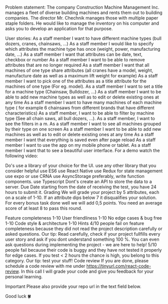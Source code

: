 Problem statement:
The company Construction Machine Management Inc. manages a fleet of diverse building machines and rents them out to building companies. The director Mr. Chechnik manages those with multiple paper staple folders. He would like to manage the inventory on his computer and asks you to develop an application for that purpose.  

User stories:
As a staff member I want to have different machine types (bull dozers, cranes, chainsaws, ...)
As a staff member I would like to specify which attributes the machine type has once (weight, power, manufacturing date, ...)
As a staff member I want that attributes can be date, text, checkbox or number
As a staff member I want to be able to remove attributes that are no longer required
As a staff member I want that all machines of one type share attributes (all cranes have a model, weight, manufacture date as well as a maximum lift weight for example)
As a staff member I want to pick one of the attributes as a title attribute for the machines of one type (For eg. model).
As a staff member I want to set a title for a machine type (Chainsaw, Bulldozer, ...)
As a staff member I want to be able to add new machine types as well as to edit or delete existing ones at any time
As a staff member I want to have many machines of each machine type ( for example 6 chainsaws from different brands that have different characteristics)
As a staff member, I want to be able to filter by machine type (See all chain saws, all bull dozers, ...).
As a staff member, I want to see the filters in a m.
As a staff member I want to see all machines grouped by their type on one screen
As a staff member I want to be able to add new machines as well as to edit or delete existing ones at any time
As a staff member I want that everything is saved even after page reload
As a staff member I want to use the app on my mobile phone or tablet.
As a staff member I want that to see a beautiful user interface.
For a demo watch the following video:


Do's
use a library of your choice for the UI.
use any other library that you consider helpful
use ES6
use React Native
use Redux for state management
use expo or
use CRNA
use AsyncStorage
preferably, write function components.
use Typescript
Dont's
create an API to store the data to a server.
Due Date
starting from the date of receiving the test, you have 24 hours to submit it.
Grading
We will grade your project by 5 attributes, each on a scale of 1-10. If an attribute dips below 7 it disqualifies your solution. For every bonus task done well we will add 0,5 points. You need an average score of at least 8 to pass this round.

Feature completeness 1-10
User friendliness 1-10
No edge cases & bug free 1-10
Code style & architecture 1-10
Hints
4/10 people fail on feature completeness because they did not read the project description carefully or asked questions. Our tip: Read carefully, check if your project fullfills every user story and ask if you dont understand something 100 %. You can even ask questions during implementing the project - we are here to help!
5/10 people fail because their code is buggy and they have not tested it properly for edge cases. If you test < 2 hours the chance is high, you belong to this category. Our tip: test your stuff!
Code review
If you are done, please schedule a code review with me under <https://tinyurl.com/react-code-review>. In this call I will grade your code and give you feedback for your personal learning.

Important Please also provide your repo url in the text field below.

Good luck 🍀